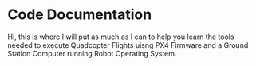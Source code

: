 # Code Documentation
Hi, this is where I will put as much as I can to help you learn the tools needed to execute Quadcopter Flights uisng PX4 Firmware and a Ground Station Computer running Robot Operating System. 
